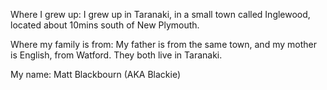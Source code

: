 Where I grew up:
I grew up in Taranaki, in a small town called Inglewood, located about 10mins south of New Plymouth.

Where my family is from:
My father is from the same town, and my mother is English, from Watford. They both live in Taranaki.

My name:
Matt Blackbourn (AKA Blackie)